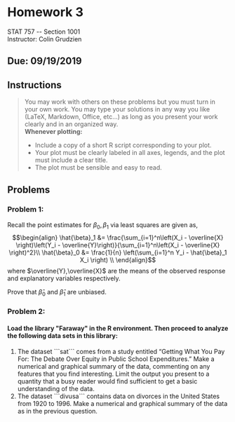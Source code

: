 # Homework 3 
STAT 757 -- Section 1001 <br>
Instructor: Colin Grudzien

## Due: 09/19/2019

## Instructions
<blockquote>
 You may work with others on these problems but you must turn in your own work.  
 You may type your solutions in any way you like (LaTeX, Markdown, Office, etc...) as long as you present your work clearly and in an organized way.<br>
 <strong>Whenever plotting:</strong>
<ul>
 <li> Include a copy of a short R script corresponding to your plot.</li>
 <li> Your plot must be clearly labeled in all axes, legends, and the plot must include a clear title.</li>
 <li> The plot must be sensible and easy to read. </li>
</ul>
</blockquote>

## Problems

### Problem 1:
Recall the point estimates for $\beta_0,\beta_1$ via least squares are given as,
  $$\begin{align}
  \hat{\beta}_1 &= \frac{\sum_{i=1}^n\left(X_i - \overline{X} \right)\left(Y_i - \overline{Y}\right)}{\sum_{i=1}^n\left(X_i - \overline{X} \right)^2}\\
  \hat{\beta}_0 &= \frac{1}{n} \left(\sum_{i=1}^n Y_i - \hat{\beta}_1 X_i \right) \\
  \end{align}$$
where $\overline{Y},\overline{X}$ are the means of the observed response and explanatory variables respectively.

Prove that $\hat{\beta}_0$ and $\hat{\beta}_1$ are unbiased.

<div class="pagebreak"> </div>

### Problem 2:

#### Load the library "Faraway" in the R environment.  Then proceed to analyze the following data sets in this library:

<ol>
  <li> The dataset ```sat``` comes from a study entitled “Getting What You Pay For: The Debate Over Equity in Public School Expenditures.” Make a numerical and graphical summary of the data, 
  commenting on any features that you find interesting. Limit the output you present to a quantity that a busy reader would find sufficient to get a basic understanding of the data.
  </li>
  <li>  The dataset ```divusa``` contains data on divorces in the United States from 1920 to 1996. Make a numerical and graphical summary of the data as in the previous
question.
  </li>
</ol>


